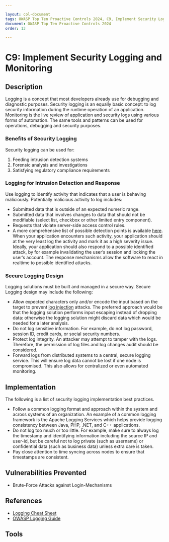 ```yaml
---

layout: col-document
tags: OWASP Top Ten Proactive Controls 2024, C9, Implement Security Logging and Monitoring
document: OWASP Top Ten Proactive Controls 2024
order: 13

---
```


# C9: Implement Security Logging and Monitoring

## Description

Logging is a concept that most developers already use for debugging and diagnostic purposes. Security logging is an equally basic concept: to log security information during the runtime operation of an application. Monitoring is the live review of application and security logs using various forms of automation. The same tools and patterns can be used for operations, debugging and security purposes.

### Benefits of Security Logging

Security logging can be used for:
1. Feeding intrusion detection systems
2. Forensic analysis and investigations
3. Satisfying regulatory compliance requirements

### Logging for Intrusion Detection and Response

Use logging to identify activity that indicates that a user is behaving maliciously. Potentially malicious activity to log includes:
- Submitted data that is outside of an expected numeric range.
- Submitted data that involves changes to data that should not be modifiable (select list, checkbox or other limited entry component).
- Requests that violate server-side access control rules.
- A more comprehensive list of possible detection points is available [here](https://cheatsheetseries.owasp.org/cheatsheets/Application_Logging_Vocabulary_Cheat_Sheet.html).
When your application encounters such activity, your application should at the very least log the activity and mark it as a high severity issue. Ideally, your application should also respond to a possible identified attack, by for example invalidating the user’s session and locking the user’s account. The response mechanisms allow the software to react in realtime to possible identified attacks.

### Secure Logging Design

Logging solutions must be built and managed in a secure way. Secure Logging design may include the following:
- Allow expected characters only and/or encode the input based on the target to prevent [log injection](https://www.owasp.org/index.php/Log_Injection) attacks. The preferred approach would be that the logging solution performs input escaping instead of dropping data: otherwise the logging solution might discard data which would be needed for a later analysis.
- Do not log sensitive information. For example, do not log password, session ID, credit cards, or social security numbers.
- Protect log integrity. An attacker may attempt to tamper with the logs. Therefore, the permission of log files and log changes audit should be considered.
- Forward logs from distributed systems to a central, secure logging service. This will ensure log data cannot be lost if one node is compromised. This also allows for centralized or even automated monitoring.

## Implementation

The following is a list of security logging implementation best practices.
- Follow a common logging format and approach within the system and across systems of an organization. An example of a common logging framework is the Apache Logging Services which helps provide logging consistency between Java, PHP, .NET, and C++ applications.
- Do not log too much or too little. For example, make sure to always log the timestamp and identifying information including the source IP and user-id, but be careful not to log private (such as username) or confidential data (such as business data) unless extra care is taken.
- Pay close attention to time syncing across nodes to ensure that timestamps are consistent.

## Vulnerabilities Prevented

- Brute-Force Attacks against Login-Mechanisms

## References

- [Logging Cheat Sheet](https://cheatsheetseries.owasp.org/cheatsheets/Logging_Cheat_Sheet.html)
- [OWASP Logging Guide](https://owasp.org/www-pdf-archive/OWASP_Logging_Guide.pdf)

## Tools

